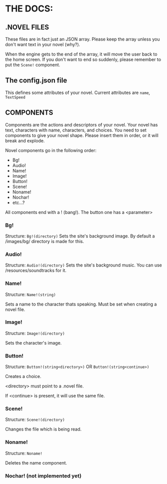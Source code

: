 # THE DOCS:

## .NOVEL FILES
These files are in fact just an JSON array. Please keep the array unless you don't want text in your novel (why?).

When the engine gets to the end of the array, it will move the user back to the home screen. If you don't want to end so suddenly, please remember to put the `Scene!` component.

## The config.json file
This defines some attributes of your novel. Current attributes are `name`, `TextSpeed`

## COMPONENTS

Components are the actions and descriptors of your novel. 
Your novel has text, characters with name, characters, and choices. 
You need to set components to give your novel shape. 
Please insert them in order, or it will break and explode.

Novel components go in the following order:
- Bg!
- Audio!
- Name!
- Image!
- Button!
- Scene!
- Noname!
- Nochar!
- etc...?

All components end with a ! (bang!). The button one has a \<parameter\>

### Bg! 
Structure: `Bg!(directory)`
Sets the site's background image. By default a /images/bg/ directory is made for this.

### Audio!
Structure: `Audio!(directory)`
Sets the site's background music. You can use /resources/soundtracks for it.

### Name!
Structure: `Name!(string)`

Sets a name to the character thats speaking.
Must be set when creating a novel file. 

### Image!
Structure: `Image!(directory)`

Sets the character's image. 

### Button!
Structure: `Button!(string<directory>)` OR `Button!(string<continue>)`

Creates a choice.

\<directory\> must point to a .novel file.

If \<continue\> is present, it will use the same file.

### Scene!
Structure: `Scene!(directory)`

Changes the file which is being read.

### Noname!
Structure: `Noname!`

Deletes the name component.

### Nochar! (not implemented yet)